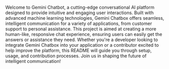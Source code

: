 Welcome to Gemini Chatbot, a cutting-edge conversational AI platform designed to provide intuitive and engaging user interactions. Built with advanced machine learning technologies, Gemini Chatbox offers seamless, intelligent communication for a variety of applications, from customer support to personal assistance. This project is aimed at creating a more human-like, responsive chat experience, ensuring users can easily get the answers or assistance they need. 
Whether you're a developer looking to integrate Gemini Chatbox into your application or a contributor excited to help improve the platform, this README will guide you through setup, usage, and contribution processes. Join us in shaping the future of intelligent communication!

